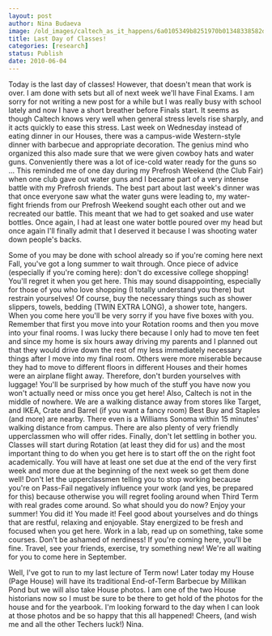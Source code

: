 ```yaml
---
layout: post
author: Nina Budaeva
image: /old_images/caltech_as_it_happens/6a0105349b8251970b01348338582d970c.jpg
title: Last Day of Classes!
categories: [research]
status: Publish
date: 2010-06-04
---
```


Today is the last day of classes! However, that doesn't mean that work is over. I am done with sets but all of next week we'll have Final Exams. 
I am sorry for not writing a new post for a while but I was really busy with school lately and now I have a short breather before Finals start. It seems as though Caltech knows very well when general stress levels rise sharply, and it acts quickly to ease this stress. Last week on Wednesday instead of eating dinner in our Houses, there was a campus-wide Western-style dinner with barbecue and appropriate decoration. The genius mind who organized this also made sure that we were given cowboy hats and water guns. Conveniently there was a lot of ice-cold water ready for the guns so ... 
This reminded me of one day during my Prefrosh Weekend (the Club Fair) when one club gave out water guns and I became part of a very intense battle with my Prefrosh friends. The best part about last week's dinner was that once everyone saw what the water guns were leading to, my water-fight friends from our Prefrosh Weekend sought each other out and we recreated our battle. This meant that we had to get soaked and use water bottles. Once again, I had at least one water bottle poured over my head but once again I'll finally admit that I deserved it because I was shooting water down people's backs.

Some of you may be done with school already so if you're coming here next Fall, you've got a long summer to wait through. Once piece of advice (especially if you're coming here): don't do excessive college shopping! You'll regret it when you get here. This may sound disappointing, especially for those of you who love shopping (I totally understand you there) but restrain yourselves! Of course, buy the necessary things such as shower slippers, towels, bedding (TWIN EXTRA LONG), a shower tote, hangers. When you come here you'll be very sorry if you have five boxes with you. Remember that first you move into your Rotation rooms and then you move into your final rooms. I was lucky there because I only had to move ten feet and since my home is six hours away driving my parents and I planned out that they would drive down the rest of my less immediately necessary things after I move into my final room. Others were more miserable because they had to move to different floors in different Houses and their homes were an airplane flight away. 
Therefore, don't burden yourselves with luggage! You'll be surprised by how much of the stuff you have now you won't actually need or miss once you get here! Also, Caltech is not in the middle of nowhere. We are a walking distance away from stores like Target, and IKEA, Crate and Barrel (if you want a fancy room) Best Buy and Staples (and more) are nearby. There even is a Williams Sonoma within 15 minutes' walking distance from campus. There are also plenty of very friendly upperclassmen who will offer rides. 
Finally, don't let settling in bother you. Classes will start during Rotation (at least they did for us) and the most important thing to do when you get here is to start off the on the right foot academically. You will have at least one set due at the end of the very first week and more due at the beginning of the next week so get them done well! Don't let the upperclassmen telling you to stop working because you're on Pass-Fail negatively influence your work (and yes, be prepared for this) because otherwise you will regret fooling around when Third Term with real grades come around. 
So what should you do now? Enjoy your summer! You did it! You made it! Feel good about yourselves and do things that are restful, relaxing and enjoyable. Stay energized to be fresh and focused when you get here. Work in a lab, read up on something, take some courses. Don't be ashamed of nerdiness! If you're coming here, you'll be fine. Travel, see your friends, exercise, try something new! We're all waiting for you to come here in September.

Well, I've got to run to my last lecture of Term now! Later today my House (Page House) will have its traditional End-of-Term Barbecue by Millikan Pond but we will also take House photos. I am one of the two House historians now so I must be sure to be there to get hold of the photos for the house and for the yearbook. I'm looking forward to the day when I can look at those photos and be so happy that this all happened!
Cheers, (and wish me and all the other Techers luck!)
Nina.

